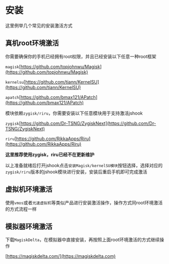 # 安装

这里例举几个常见的安装激活方式

## 真机root环境激活

你需要确保你的手机已经拥有root权限，并且已经安装以下任意一种root框架

`magisk`[https://github.com/topjohnwu/Magisk](https://github.com/topjohnwu/Magisk)

`kernelsu`[https://github.com/tiann/KernelSU](https://github.com/tiann/KernelSU)

`apatch`[https://github.com/bmax121/APatch](https://github.com/bmax121/APatch)

模块依赖`zygisk/riru`，你需要安装以下任意模块用于支持激活jshook

`zygisk`[https://github.com/Dr-TSNG/ZygiskNext](https://github.com/Dr-TSNG/ZygiskNext)

`riru`[https://github.com/RikkaApps/Riru](https://github.com/RikkaApps/Riru)

**这里推荐使用zygisk，riru已经不在更新维护**

以上准备就绪后打开jshook点击`安装Magisk/kernelSU模块`按钮选择，选择对应的`zygisk/riru`版本的jshook模块进行安装，安装后重启手机即可完成激活

## 虚拟机环境激活

使用`vmos`或者`光速虚拟机`等类似产品进行安装激活操作，操作方式同root环境激活的方式流程一样

## 模拟器环境激活

下载`MagiskDelta`，在模拟器中直接安装，再按照上面root环境激活的方式继续操作

[https://magiskdelta.com/](https://magiskdelta.com)
